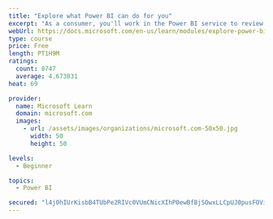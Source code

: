 ```yaml
---
title: "Explore what Power BI can do for you"
excerpt: "As a consumer, you'll work in the Power BI service to review and interact with content that has been shared with you. This module provides the foundational information that you need to work effectively in the Power BI service."
webUrl: https://docs.microsoft.com/en-us/learn/modules/explore-power-bi-service/
type: course
price: Free
length: PT1H9M
ratings:
  count: 8747
  average: 4.673831
heat: 69

provider:
  name: Microsoft Learn
  domain: microsoft.com
  images:
    - url: /assets/images/organizations/microsoft.com-50x50.jpg
      width: 50
      height: 50

levels:
  - Beginner

topics:
  - Power BI

secured: "l4j0hIUrKisbB4TUbPe2RIVc0VUmCNicXIhP0ewBfBjSOwxLLCpUJ0pusFOViEBtzIfd6QbJK5megRtSdx3Y2jZ0JBm8gNkCTcoLg+/ixW4at6jFC4/ASVtppvdGVX9dJKt0vSZ9YjGl+lzmFdCGw9GjYefxaDDPTcGCdLm4cPYqZRcZxUJZsYp8ECM3YF8rYSS65v3Kpku2381IpoZEyrO8XNXEZed666X2V0P39Llqb3rnY50ATMpHGHcQzqy0iya7Y4cXNKgvQxj/lNOIGajLCfwUeXdTdWSZ4rbsdh4mYsZdzvkhHM+YNzNnv+2CUAUHWN3qzBVONBRsu6v5eA1cqnFIHRbLqzLiLXPPTaDIia/Nt9Bnrcl0drvogFRhiKQmAgTpBfTqQbEWgR+vBSPnFBWqTWvTZFKkS/3koEI=;yuCZ4uFrTOGWZkbfXXONtw=="
---
```


